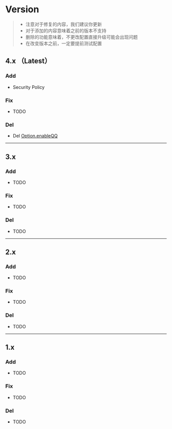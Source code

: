 # Version 

> + 注意对于修复的内容，我们建议你更新
> + 对于添加的内容意味着之前的版本不支持
> + 删除的功能意味着，不更改配置直接升级可能会出现问题
> + 在改变版本之前，一定要提前测试配置

## 4.x （Latest）

### Add

+ Security Policy

### Fix

+ TODO

### Del

+ Del [Option.enableQQ](https://minivaline.js.org/docs/en/#/Options?id=base-options)

---

## 3.x

### Add

+ TODO

### Fix

+ TODO

### Del

+ TODO

----

## 2.x

### Add

+ TODO

### Fix

+ TODO

### Del

+ TODO

----

## 1.x

### Add

+ TODO

### Fix

+ TODO

### Del

+ TODO